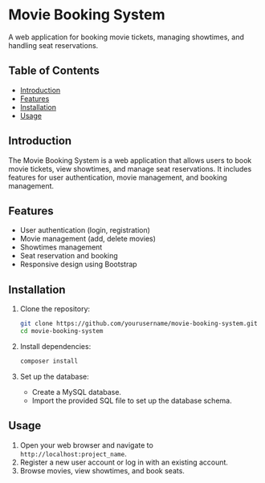 # Movie Booking System

A web application for booking movie tickets, managing showtimes, and handling seat reservations.

## Table of Contents

- [Introduction](#introduction)
- [Features](#features)
- [Installation](#installation)
- [Usage](#usage)

## Introduction

The Movie Booking System is a web application that allows users to book movie tickets, view showtimes, and manage seat reservations. It includes features for user authentication, movie management, and booking management.

## Features

- User authentication (login, registration)
- Movie management (add, delete movies)
- Showtimes management
- Seat reservation and booking
- Responsive design using Bootstrap

## Installation

1. Clone the repository:
    ```sh
    git clone https://github.com/yourusername/movie-booking-system.git
    cd movie-booking-system
    ```

2. Install dependencies:
    ```sh
    composer install
    ```

3. Set up the database:
    - Create a MySQL database.
    - Import the provided SQL file to set up the database schema.

## Usage

1. Open your web browser and navigate to `http://localhost:project_name`.
2. Register a new user account or log in with an existing account.
3. Browse movies, view showtimes, and book seats.
